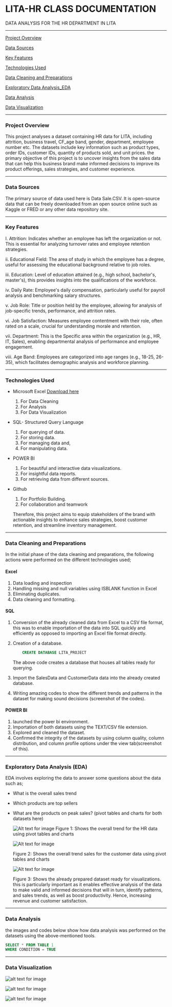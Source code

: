 # LITA-HR CLASS DOCUMENTATION
DATA ANALYSIS FOR THE HR DEPARTMENT IN LITA

---

[Project Overview](#project-overview)

[Data Sources](#data-sources)

[Key Features](#key-features)

[Technologies Used](#technologies-used)

[Data Cleaning and Preparations](#data-cleaning-and-preparations)

[Exploratory Data Analysis_EDA](#exploratory-data-analysis-eda)

[Data Analysis](#data-analysis)

[Data Visualization](#data-visualization)

---

### Project Overview
This project analyses a dataset containing HR data for LITA, including attrition, business travel, CF_age band, gender, department, employee number etc. The datasets include key information such as product types, order IDs, customer IDs, quantity of products sold, and unit prices. the primary objective of this project is to uncover insights from the sales data that can help this business brand make informed decisions to improve its product offerings, sales strategies, and customer experience.

---

### Data Sources
The primary source of data used here is Data Sale.CSV. It is open-source data that can be freely downloaded from an open source online such as Kaggle or FRED or any other data repository site. 

---

### Key Features

I. Attrition: Indicates whether an employee has left the organization or not. This is essential for analyzing turnover rates and employee retention strategies.

ii. Educational Field: The area of study in which the employee has a degree, useful for assessing the educational background relative to job roles.

iii. Education: Level of education attained (e.g., high school, bachelor's, master's), this provides insights into the qualifications of the workforce.

iv. Daily Rate: Employee's daily compensation, particularly useful for payroll analysis and benchmarking salary structures.

v. Job Role: Title or position held by the employee, allowing for analysis of job-specific trends, performance, and attrition rates.

vi. Job Satisfaction: Measures employee contentment with their role, often rated on a scale, crucial for understanding morale and retention.

vii. Department: This is the Specific area within the organization (e.g., HR, IT, Sales), enabling departmental analysis of performance and employee engagement.

viii. Age Band: Employees are categorized into age ranges (e.g., 18-25, 26-35), which facilitates demographic analysis and workforce planning.

---

### Technologies Used
- Microsoft Excel [Download here](https://www.microsoft.com)
  1. For Data Cleaning
  2. For Analysis
  3. For Data  Visualization
- SQL-  Structured Query Language
  1. For querying of data.
  2. For storing data.
  3. For managing data and,
  4. For manipulating data.
- POWER BI
  1.  For beautiful and interactive data visualizations.
  2.  For insightful data reports.
  3.  For retrieving data from different sources.
- Github
  1. For Portfolio Building.
  2. For collaboration and teamwork

  Therefore, this project aims to equip stakeholders of the brand with actionable insights to enhance sales strategies, boost customer retention, and streamline inventory management.
  
---

### Data Cleaning and Preparations

In the initial phase of the data cleaning and preparations, the following actions were performed on the different technologies used;

#### Excel
  1. Data loading and inspection
  2. Handling missing and null variables using ISBLANK function in Excel
  3. Eliminating duplicates.
  4. Data cleaning and formatting.

#### SQL
  1. Conversion of the already cleaned data from Excel to a CSV file format, this was to enable importation of the data into SQL quickly and efficiently as opposed to importing an Excel       file format directly.
  2. Creation of a database.

      ```SQL
          CREATE DATABASE LITA_PROJECT
      ```

     The above code creates a database that houses all tables ready for querying.
     
  4. Import the SalesData and CustomerData data into the already created database.
  5. Writing amazing codes to show the different trends and patterns in the dataset for making sound decisions (screenshot of the codes).

#### POWER BI
  1. launched the power bi environment.
  2. Importation of both datasets using the TEXT/CSV file extension.
  3. Explored and cleaned the dataset.
  4. Confirmed the integrity of the datasets by using column quality, column distribution, and column profile options under the view tab(screenshot of this).

---

### Exploratory Data Analysis (EDA)
EDA involves exploring the data to answer some questions about the data such as;
- What is the overall sales trend
- Which products are top sellers
- What are the products on peak sales? (pivot tables and charts for both datasets here)

  ![Alt text for image](https://github.com/Light63/LITA-HR_CLASS_DOCUMENTATION/blob/main/Excel%20HR%201.JPG?raw=true)
  Figure 1: Shows the overall trend for the HR data using pivot tables and charts


  ![Alt text for image](https://github.com/Light63/LITA-HR_CLASS_DOCUMENTATION/blob/main/Excel%20HR%202.JPG?raw=true)

  Figure 2: Shows the overall trend sales  for the customer data using pivot tables and charts




  ![Alt text for image](https://github.com/Light63/LITA-HR_CLASS_DOCUMENTATION/blob/main/HR%20BI%201.JPG?raw=true)







  Figure 3: Shows the already prepared dataset ready for visualizations. this is particularly important as it enables effective analysis of the data to make valid and informed decisions 
            that will in turn, identify patterns, and sales trends, as well as boost productivity. Hence, increasing revenue and customer satisfaction.


---

  ### Data Analysis
  the images  and codes below show how data analysis was performed on the datasets using the above-mentioned tools.

  ```SQL
  SELECT * FROM TABLE 1
  WHERE CONDITION = TRUE
  ```

---

### Data Visualization


![alt text for image](https://github.com/Light63/LITA-CLASS-PROJECT/blob/main/CLASS%201.JPG?raw=true)




![alt text for image](https://github.com/Light63/LITA-CLASS-PROJECT/blob/main/class%202.JPG?raw=true)






![alt text for image](https://github.com/Light63/LITA-CLASS-PROJECT/blob/main/Class%203.JPG?raw=true)
